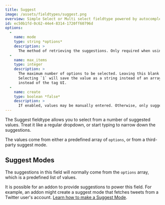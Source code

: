 ```yaml
---
title: Suggest
image: /assets/fieldtypes/suggest.png
overview: Simple Select or Multi select fieldtype powered by autocomplete suggestions from flexible sources.
id: ec50b1fd-0c62-44e4-8314-1720ff60796d
options:
  -
    name: mode
    type: string *options*
    description: >
      The method of retrieving the suggestions. Only required when using a third party suggest mode.
  -
    name: max_items
    type: integer
    description: >
      The maximum number of options to be selected. Leaving this blank will allow infinite values.
      Selecting `1` will save the value as a string instead of an array, and will display a dropdown
      instead of the tag UI.
  -
    name: create
    type: boolean *false*
    description: >
      If enabled, values may be manually entered. Otherwise, only suggested values may be selected.
---
```

The Suggest fieldtype allows you to select from a number of suggested values. Treat it like a regular dropdown, or
start typing to narrow down the suggestions.

The values come from either a predefined array of `options`, or from a third-party suggest mode.

## Suggest Modes

The suggestions in this field will normally come from the `options` array, which is a predefined list of values.

It is possible for an addon to provide suggestions to power this field. For example, an addon might create a suggest mode
that fetches tweets from a Twitter user's account. [Learn how to make a Suggest Mode](/knowledge-base/suggest-modes).
